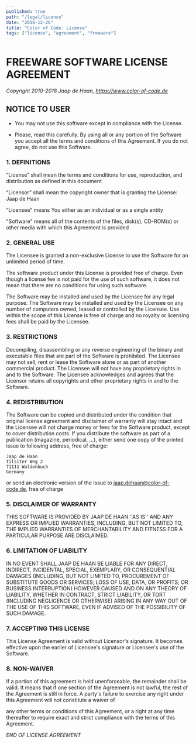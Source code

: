 ```yaml
---
published: true
path: "/legal/license"
date: "2018-12-26"
title: "Color of Code: License"
tags: ["license", "agreement", "freeware"]
---
```


# FREEWARE SOFTWARE LICENSE AGREEMENT

*Copyright 2010-2018 Jaap de Haan, https://www.color-of-code.de*

## NOTICE TO USER

* You may not use this software except in compliance with the License.

* Please, read this carefully. By using all or any portion of the Software you accept all the terms and conditions of this Agreement. If you do not agree, do not use this Software.

### 1. DEFINITIONS

“License” shall mean the terms and conditions for use, reproduction, and distribution as defined in this document

“Licensor” shall mean the copyright owner that is granting the License: Jaap de Haan

“Licensee” means You either as an individual or as a single entity

"Software" means all of the contents of the files, disk(s), CD-ROM(s) or other media with which this Agreement is provided

### 2. GENERAL USE

The Licensee is granted a non-exclusive License to use the Software for an unlimited period of time.

The software product under this License is provided free of charge. Even though a license fee is not paid for the use of such software, it does not mean that there are no conditions for using such software.

The Software may be installed and used by the Licensee for any legal purpose.
The Software may be installed and used by the Licensee on any number of computers owned, leased or controlled by the Licensee.
Use within the scope of this License is free of charge and no royalty or licensing fees shall be paid by the Licensee.

### 3. RESTRICTIONS

Decompiling, disassembling or any reverse engineering of the binary and executable files that are part of the Software is prohibited.
The Licensee may not sell, rent or lease the Software alone or as part of another commercial product.
The Licensee will not have any proprietary rights in and to the Software. The Licensee acknowledges and agrees that the Licensor retains all copyrights and other proprietary rights in and to the Software.

### 4. REDISTRIBUTION

The Software can be copied and distributed under the condition that original license agreement and disclaimer of warranty will stay intact and the Licensee will not charge money or fees for the Software product, except to cover distribution costs.
If you distribute the software as part of a publication (magazine, periodical, ...), either
send one copy of the printed issue to following address, free of charge:

    Jaap de Haan
    Tilsiter Weg 2
    71111 Waldenbuch
    Germany

or send an electronic version of the issue to jaap.dehaan@color-of-code.de, free of charge


### 5. DISCLAIMER OF WARRANTY

THIS SOFTWARE IS PROVIDED BY JAAP DE HAAN ''AS IS'' AND ANY EXPRESS OR IMPLIED WARRANTIES, INCLUDING, BUT NOT LIMITED TO, THE IMPLIED WARRANTIES OF MERCHANTABILITY AND FITNESS FOR A PARTICULAR PURPOSE ARE DISCLAIMED.

### 6. LIMITATION OF LIABILITY

IN NO EVENT SHALL JAAP DE HAAN BE LIABLE FOR ANY DIRECT, INDIRECT, INCIDENTAL, SPECIAL, EXEMPLARY, OR CONSEQUENTIAL DAMAGES (INCLUDING, BUT NOT LIMITED TO, PROCUREMENT OF SUBSTITUTE GOODS OR SERVICES; LOSS OF USE, DATA, OR PROFITS; OR BUSINESS INTERRUPTION) HOWEVER CAUSED AND ON ANY THEORY OF LIABILITY, WHETHER IN CONTRACT, STRICT LIABILITY, OR TORT (INCLUDING NEGLIGENCE OR OTHERWISE) ARISING IN ANY WAY OUT OF THE USE OF THIS SOFTWARE, EVEN IF ADVISED OF THE POSSIBILITY OF SUCH DAMAGE.

### 7. ACCEPTING THIS LICENSE

This License Agreement is valid without Licensor's signature. It becomes effective upon the earlier of Licensee's signature or Licensee's use of the Software.

### 8. NON-WAIVER

If a portion of this agreement is held unenforceable, the remainder shall be valid. It means that if one section of the Agreement is not lawful, the rest of the Agreement is still in force. A party's failure to exercise any right under this Agreement will not constitute a waiver of

any other terms or conditions of this Agreement, or
a right at any time thereafter to require exact and strict compliance with the terms of this Agreement.

*END OF LICENSE AGREEMENT*
